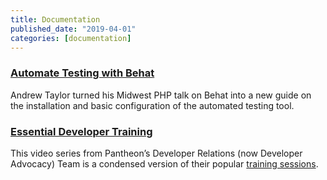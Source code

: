 ```yaml
---
title: Documentation
published_date: "2019-04-01"
categories: [documentation]
---
```

### [Automate Testing with Behat](/guides/behat)
Andrew Taylor turned his Midwest PHP talk on Behat into a new guide on the installation and basic configuration of the automated testing tool.

### [Essential Developer Training](https://pantheon.io/workshops?docs)
This video series from Pantheon’s Developer Relations (now Developer Advocacy) Team is a condensed version of their popular [training sessions](https://pantheon.io/essential-developer-training).
